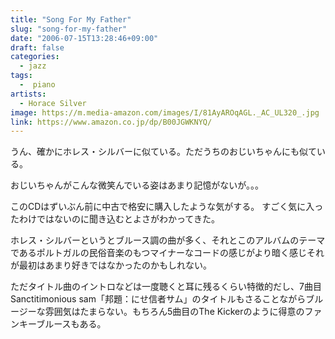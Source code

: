 ```yaml
---
title: "Song For My Father"
slug: "song-for-my-father"
date: "2006-07-15T13:28:46+09:00"
draft: false
categories: 
  - jazz
tags: 
  -  piano
artists:
  - Horace Silver
image: https://m.media-amazon.com/images/I/81AyAROqAGL._AC_UL320_.jpg
link: https://www.amazon.co.jp/dp/B00JGWKNYQ/
---
```

うん、確かにホレス・シルバーに似ている。ただうちのおじいちゃんにも似ている。
<!--more-->
おじいちゃんがこんな微笑んでいる姿はあまり記憶がないが。。。

このCDはずいぶん前に中古で格安に購入したような気がする。 
すごく気に入ったわけではないのに聞き込むとよさがわかってきた。

ホレス・シルバーというとブルース調の曲が多く、それとこのアルバムのテーマであるポルトガルの民俗音楽のもつマイナーなコードの感じがより暗く感じそれが最初はあまり好きではなかったのかもしれない。 

ただタイトル曲のイントロなどは一度聴くと耳に残るくらい特徴的だし、7曲目Sanctitimonious sam「邦題：にせ信者サム」のタイトルもさることながらブルージーな雰囲気はたまらない。もちろん5曲目のThe Kickerのように得意のファンキーブルースもある。
